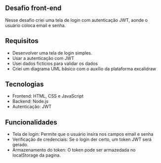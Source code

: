 ## Desafio front-end

Nesse desafio criei uma tela de login com autenticação JWT, aonde o usuário coloca email e senha.

## Requisitos

- Desenvolver uma tela de login simples.
- Usar a autenticação com JWT
- Usei dados fictícios para validar os dados
- Criei um diagrama UML básico com o auxílio da plataforma excalidraw
  
## Tecnologias

- Frontend: HTML, CSS e JavaScript
- Backend: Node.js
- Autenticação: JWT
  
## Funcionalidades

- Tela de login: Permite que o usuário insira nos campos email e senha
- Verificação de credenciais: Se o login der certo, um token JWT será gerado.
- Armazenamento do token: O token pode ser armazedada no localStorage da pagina.
